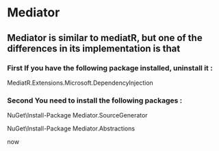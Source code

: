 # Mediator

## Mediator is similar to mediatR, but one of the differences in its implementation is that

### First If you have the following package installed, uninstall it :

MediatR.Extensions.Microsoft.DependencyInjection

### Second You need to install the following packages :

NuGet\Install-Package Mediator.SourceGenerator 

NuGet\Install-Package Mediator.Abstractions 

now 
